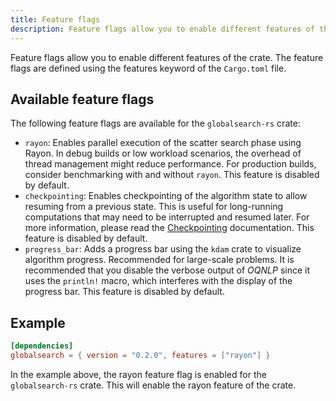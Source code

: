 ```yaml
---
title: Feature flags
description: Feature flags allow you to enable different features of the crate.
---
```


Feature flags allow you to enable different features of the crate. The feature flags are defined
using the features keyword of the `Cargo.toml` file.

## Available feature flags

The following feature flags are available for the `globalsearch-rs` crate:

- `rayon`: Enables parallel execution of the scatter search phase using Rayon. In debug builds or
  low workload scenarios, the overhead of thread management might reduce performance. For production
  builds, consider benchmarking with and without `rayon`. This feature is disabled by default.
- `checkpointing`: Enables checkpointing of the algorithm state to allow resuming from a previous
  state. This is useful for long-running computations that may need to be interrupted and resumed
  later. For more information, please read the [Checkpointing](../checkpointing) documentation. This
  feature is disabled by default.
- `progress_bar`: Adds a progress bar using the `kdam` crate to visualize algorithm progress.
  Recommended for large-scale problems. It is recommended that you disable the verbose output of
  _OQNLP_ since it uses the `println!` macro, which interferes with the display of the progress bar.
  This feature is disabled by default.

## Example

```toml
[dependencies]
globalsearch = { version = "0.2.0", features = ["rayon"] }
```

In the example above, the rayon feature flag is enabled for the `globalsearch-rs` crate. This will
enable the rayon feature of the crate.
